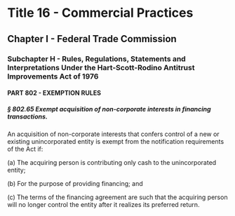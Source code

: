 
# Title 16 - Commercial Practices
## Chapter I - Federal Trade Commission
### Subchapter H - Rules, Regulations, Statements and Interpretations Under the Hart-Scott-Rodino Antitrust Improvements Act of 1976
#### PART 802 - EXEMPTION RULES
##### § 802.65 Exempt acquisition of non-corporate interests in financing transactions.

An acquisition of non-corporate interests that confers control of a new or existing unincorporated entity is exempt from the notification requirements of the Act if:

(a) The acquiring person is contributing only cash to the unincorporated entity;

(b) For the purpose of providing financing; and

(c) The terms of the financing agreement are such that the acquiring person will no longer control the entity after it realizes its preferred return.
